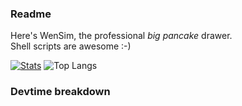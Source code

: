### Readme

Here's WenSim, the professional _big pancake_ drawer.\
Shell scripts are awesome :-)

[![Stats](https://github-readme-stats.vercel.app/api?username=wensimehrp)](https://github.com/anuraghazra/github-readme-stats)
![Top Langs](https://github-readme-stats.vercel.app/api/top-langs/?username=wensimehrp&layout=compact)

### Devtime breakdown

<!--START_SECTION:waka-->
<!--END_SECTION:waka-->
